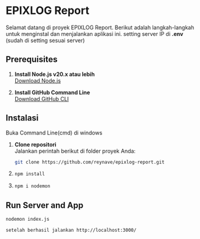 # EPIXLOG Report

Selamat datang di proyek EPIXLOG Report. Berikut adalah langkah-langkah untuk menginstal dan menjalankan aplikasi ini.
setting server IP di **.env** (sudah di setting sesuai server)
## Prerequisites

1. **Install Node.js v20.x atau lebih**  
   [Download Node.js](https://nodejs.org/en)

2. **Install GitHub Command Line**  
   [Download GitHub CLI](https://cli.github.com/)

## Instalasi
Buka Command Line(cmd) di windows 

1. **Clone repositori**  
   Jalankan perintah berikut di folder proyek Anda:
   ```bash
   git clone https://github.com/reynave/epixlog-report.git

2. ```bash 
   npm install

3. ```bash 
   npm i nodemon

## Run Server and App

```bash 
nodemon index.js

setelah berhasil jalankan http://localhost:3000/